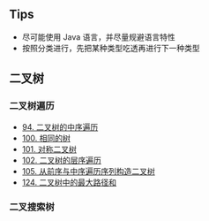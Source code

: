 ## Tips

- 尽可能使用 Java 语言，并尽量规避语言特性
- 按照分类进行，先把某种类型吃透再进行下一种类型

## 二叉树

### 二叉树遍历

- [94. 二叉树的中序遍历](https://leetcode-cn.com/problems/binary-tree-inorder-traversal/)
- [100. 相同的树](https://leetcode-cn.com/problems/same-tree/)
- [101. 对称二叉树](https://leetcode-cn.com/problems/symmetric-tree/)
- [102. 二叉树的层序遍历](https://leetcode-cn.com/problems/binary-tree-level-order-traversal/)
- [105. 从前序与中序遍历序列构造二叉树](https://leetcode-cn.com/problems/construct-binary-tree-from-preorder-and-inorder-traversal/)
- [124. 二叉树中的最大路径和](https://leetcode-cn.com/problems/binary-tree-maximum-path-sum/)


### 二叉搜索树